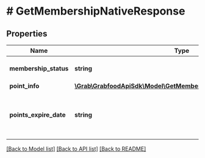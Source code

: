 # # GetMembershipNativeResponse

## Properties

Name | Type | Description | Notes
------------ | ------------- | ------------- | -------------
**membership_status** | **string** | Status of the memberID. | [optional]
**point_info** | [**\Grab\GrabfoodApiSdk\Model\GetMembershipNativeResponsePointInfo**](GetMembershipNativeResponsePointInfo.md) |  | [optional]
**points_expire_date** | **string** | Earliest points expiry date. In &#x60;yyyy-mm-dd&#x60; format | [optional]

[[Back to Model list]](../../README.md#models) [[Back to API list]](../../README.md#endpoints) [[Back to README]](../../README.md)
